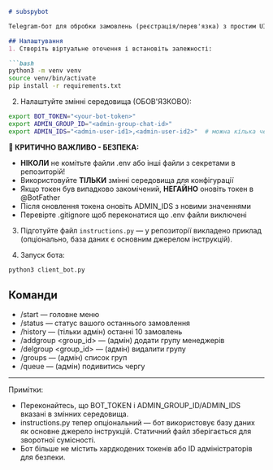 ```markdown
# subspybot

Telegram-бот для обробки замовлень (реєстрація/перев'язка) з простим UI для користувачів та інструментами адміністрування.

## Налаштування
1. Створіть віртуальне оточення і встановіть залежності:

```bash
python3 -m venv venv
source venv/bin/activate
pip install -r requirements.txt
```

2. Налаштуйте змінні середовища (ОБОВ'ЯЗКОВО):

```bash
export BOT_TOKEN="<your-bot-token>"
export ADMIN_GROUP_ID="<admin-group-chat-id>"
export ADMIN_IDS="<admin-user-id1>,<admin-user-id2>"  # можна кілька через кому
```

**🚨 КРИТИЧНО ВАЖЛИВО - БЕЗПЕКА:**
- **НІКОЛИ** не комітьте файли .env або інші файли з секретами в репозиторій!
- Використовуйте **ТІЛЬКИ** змінні середовища для конфігурації
- Якщо токен був випадково закомічений, **НЕГАЙНО** оновіть токен в @BotFather
- Після оновлення токена оновіть ADMIN_IDS з новими значеннями
- Перевірте .gitignore щоб переконатися що .env файли виключені

3. Підготуйте файл `instructions.py` — у репозиторії викладено приклад (опціонально, база даних є основним джерелом інструкцій).

4. Запуск бота:

```bash
python3 client_bot.py
```

## Команди
- /start — головне меню
- /status — статус вашого останнього замовлення
- /history — (тільки адмін) останні 10 замовлень
- /addgroup <group_id> <name> — (адмін) додати групу менеджерів
- /delgroup <group_id> — (адмін) видалити групу
- /groups — (адмін) список груп
- /queue — (адмін) подивитись чергу

---

Примітки:
- Переконайтесь, що BOT_TOKEN і ADMIN_GROUP_ID/ADMIN_IDS вказані в змінних середовища.
- instructions.py тепер опціональний — бот використовує базу даних як основне джерело інструкцій. Статичний файл зберігається для зворотної сумісності.
- Бот більше не містить хардкодених токенів або ID адміністраторів для безпеки.
```